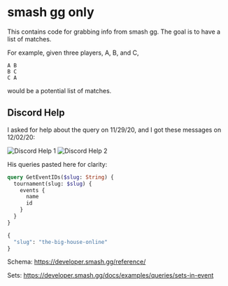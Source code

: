 # smash gg only

This contains code for grabbing info from smash gg. The goal is to have a list
of matches.

For example, given three players, A, B, and C,


```
A B
B C
C A
```

would be a potential list of matches.

## Discord Help

I asked for help about the query on 11/29/20, and I got these messages on 12/02/20:

<img src="https://i.imgur.com/mkHldQ1.png" alt="Discord Help 1">

<img src="https://i.imgur.com/E4JbSpN.png" alt="Discord Help 2">

His queries pasted here for clarity:

```graphql
query GetEventIDs($slug: String) {
  tournament(slug: $slug) {
    events {
      name
      id
    }
  }
}
```

```graphql
{
  "slug": "the-big-house-online"
}
```

Schema: https://developer.smash.gg/reference/

Sets: https://developer.smash.gg/docs/examples/queries/sets-in-event
